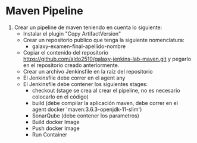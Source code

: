 # Maven Pipeline

1. Crear un pipeline de maven teniendo en cuenta lo siguiente:
    - Instalar el plugin "Copy ArtifactVersion"
    - Crear un repositorio publico que tenga la siguiente nomenclatura:
      - galaxy-examen-final-apellido-nombre
    - Copiar el contenido del repositorio https://github.com/aldo2510/galaxy-jenkins-lab-maven.git y pegarlo en el repositorio creado anteriormente.
    - Crear un archivo Jenkinsfile en la raíz del repositorio
    - El Jenkinsfile debe correr en el agent any
    - El Jenkinsfile debe contener los siguientes stages:
      - checkout (stage se crea al crear el pipeline, no es necesario colocarlo en el código)
      - build (debe compilar la aplicación maven, debe correr en el agent docker 'maven:3.6.3-openjdk-11-slim')
      - SonarQube (debe contener los parametros)
      - Build docker Image
      - Push docker Image
      - Run Container